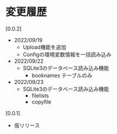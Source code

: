 # 変更履歴

[0.0.2]
* 2022/09/19
  * Upload機能を追加
  * Configの環境変数情報を一括読み込み
* 2022/09/22
  * SQLite3のデータベース読み込み機能
    * booknames テーブルのみ
* 2022/09/23
  * SQLite3のデータベース読み込み機能
    * filelists
    * copyfile

[0.0.1]
* 仮リリース